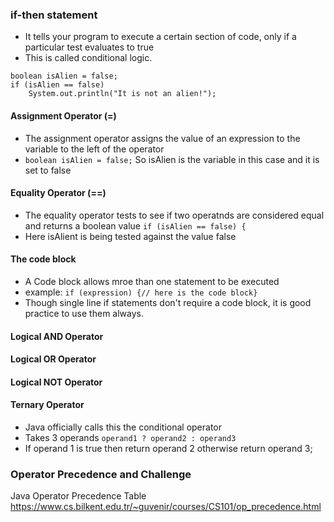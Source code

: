 ### if-then statement

- It tells your program to execute a certain section of code, only if a particular test evaluates to true
- This is called conditional logic.

```if then statement example
boolean isAlien = false;
if (isAlien == false)
    System.out.println("It is not an alien!");
```

#### Assignment Operator (=)

- The assignment operator assigns the value of an expression to the variable to the left of the operator
- `boolean isAlien = false;` So isAlien is the variable in this case and it is set to false

#### Equality Operator (==)

- The equality operator tests to see if two operatnds are considered equal and returns a boolean value
  `if (isAlien == false) {`
- Here isAlient is being tested against the value false

#### The code block

- A Code block allows mroe than one statement to be executed
- example: `if (expression) {// here is the code block}`
- Though single line if statements don't require a code block, it is good practice to use them always.

#### Logical AND Operator

#### Logical OR Operator

#### Logical NOT Operator

#### Ternary Operator

- Java officially calls this the conditional operator
- Takes 3 operands `operand1 ? operand2 : operand3`
- If operand 1 is true then return operand 2 otherwise return operand 3;

### Operator Precedence and Challenge

Java Operator Precedence Table
https://www.cs.bilkent.edu.tr/~guvenir/courses/CS101/op_precedence.html
